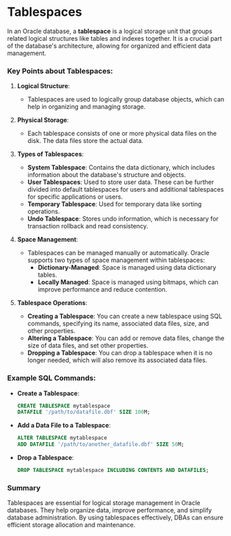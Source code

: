 # Tablespaces

In an Oracle database, a **tablespace** is a logical storage unit that groups related logical structures like tables and indexes together. It is a crucial part of the database's architecture, allowing for organized and efficient data management.

### Key Points about Tablespaces:

1. **Logical Structure**:
   - Tablespaces are used to logically group database objects, which can help in organizing and managing storage.

2. **Physical Storage**:
   - Each tablespace consists of one or more physical data files on the disk. The data files store the actual data.

3. **Types of Tablespaces**:
   - **System Tablespace**: Contains the data dictionary, which includes information about the database's structure and objects.
   - **User Tablespaces**: Used to store user data. These can be further divided into default tablespaces for users and additional tablespaces for specific applications or users.
   - **Temporary Tablespace**: Used for temporary data like sorting operations.
   - **Undo Tablespace**: Stores undo information, which is necessary for transaction rollback and read consistency.

4. **Space Management**:
   - Tablespaces can be managed manually or automatically. Oracle supports two types of space management within tablespaces:
     - **Dictionary-Managed**: Space is managed using data dictionary tables.
     - **Locally Managed**: Space is managed using bitmaps, which can improve performance and reduce contention.

5. **Tablespace Operations**:
   - **Creating a Tablespace**: You can create a new tablespace using SQL commands, specifying its name, associated data files, size, and other properties.
   - **Altering a Tablespace**: You can add or remove data files, change the size of data files, and set other properties.
   - **Dropping a Tablespace**: You can drop a tablespace when it is no longer needed, which will also remove its associated data files.

### Example SQL Commands:

- **Create a Tablespace**:
  ```sql
  CREATE TABLESPACE mytablespace
  DATAFILE '/path/to/datafile.dbf' SIZE 100M;
  ```

- **Add a Data File to a Tablespace**:
  ```sql
  ALTER TABLESPACE mytablespace
  ADD DATAFILE '/path/to/another_datafile.dbf' SIZE 50M;
  ```

- **Drop a Tablespace**:
  ```sql
  DROP TABLESPACE mytablespace INCLUDING CONTENTS AND DATAFILES;
  ```

### Summary
Tablespaces are essential for logical storage management in Oracle databases. They help organize data, improve performance, and simplify database administration. By using tablespaces effectively, DBAs can ensure efficient storage allocation and maintenance.
